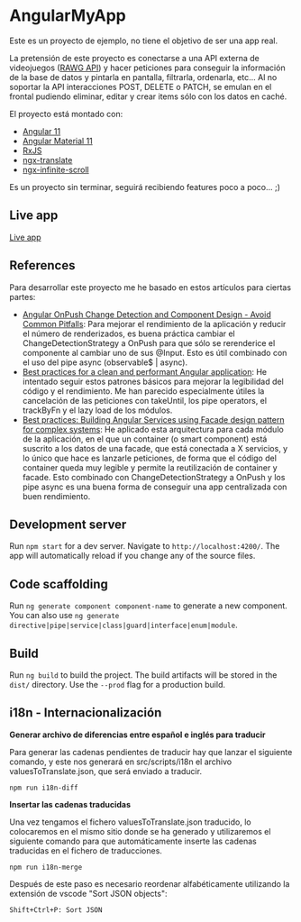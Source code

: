 # AngularMyApp

Este es un proyecto de ejemplo, no tiene el objetivo de ser una app real.

La pretensión de este proyecto es conectarse a una API externa de videojuegos ([RAWG API](https://rawg.io/apidocs)) y hacer peticiones para conseguir la información de la base de datos y pintarla en pantalla, filtrarla, ordenarla, etc... Al no soportar la API interacciones POST, DELETE o PATCH, se emulan en el frontal pudiendo eliminar, editar y crear items sólo con los datos en caché.

El proyecto está montado con:
- [Angular 11](https://angular.io/)
- [Angular Material 11](https://material.angular.io/)
- [RxJS](https://rxjs.dev/guide/overview)
- [ngx-translate](https://github.com/ngx-translate/core)
- [ngx-infinite-scroll](https://github.com/orizens/ngx-infinite-scroll)

Es un proyecto sin terminar, seguirá recibiendo features poco a poco... ;)

## Live app

[Live app](https://sergio-angular-app.netlify.app/)

## References
Para desarrollar este proyecto me he basado en estos artículos para ciertas partes:

- [Angular OnPush Change Detection and Component Design - Avoid Common Pitfalls](https://blog.angular-university.io/onpush-change-detection-how-it-works/): Para mejorar el rendimiento de la aplicación y reducir el número de renderizados, es buena práctica cambiar el ChangeDetectionStrategy a OnPush para que sólo se rerenderice el componente al cambiar uno de sus @Input. Esto es útil combinado con el uso del pipe async (observable$ | async).
- [Best practices for a clean and performant Angular application](https://medium.com/free-code-camp/best-practices-for-a-clean-and-performant-angular-application-288e7b39eb6f): He intentado seguir estos patrones básicos para mejorar la legibilidad del código y el rendimiento. Me han parecido especialmente útiles la cancelación de las peticiones con takeUntil, los pipe operators, el trackByFn y el lazy load de los módulos.
- [Best practices: Building Angular Services using Facade design pattern for complex systems](https://medium.com/@balramchavan/best-practices-building-angular-services-using-facade-design-pattern-for-complex-systems-d8c516cb95eb): He aplicado esta arquitectura para cada módulo de la aplicación, en el que un container (o smart component) está suscrito a los datos de una facade, que está conectada a X servicios, y lo único que hace es lanzarle peticiones, de forma que el código del container queda muy legible y permite la reutilización de container y facade. Esto combinado con ChangeDetectionStrategy a OnPush y los pipe async es una buena forma de conseguir una app centralizada con buen rendimiento.

## Development server

Run `npm start` for a dev server. Navigate to `http://localhost:4200/`. The app will automatically reload if you change any of the source files.

## Code scaffolding

Run `ng generate component component-name` to generate a new component. You can also use `ng generate directive|pipe|service|class|guard|interface|enum|module`.

## Build

Run `ng build` to build the project. The build artifacts will be stored in the `dist/` directory. Use the `--prod` flag for a production build.

## i18n - Internacionalización

**Generar archivo de diferencias entre español e inglés para traducir**

Para generar las cadenas pendientes de traducir hay que lanzar el siguiente comando, y este nos generará en src/scripts/i18n el archivo valuesToTranslate.json, que será enviado a traducir.
```
npm run i18n-diff
```

**Insertar las cadenas traducidas**

Una vez tengamos el fichero valuesToTranslate.json traducido, lo colocaremos en el mismo sitio donde se ha generado y utilizaremos el siguiente comando para que automáticamente inserte las cadenas traducidas en el fichero de traducciones.
```
npm run i18n-merge
```

Después de este paso es necesario reordenar alfabéticamente utilizando la extensión de vscode "Sort JSON objects":
```
Shift+Ctrl+P: Sort JSON
```

